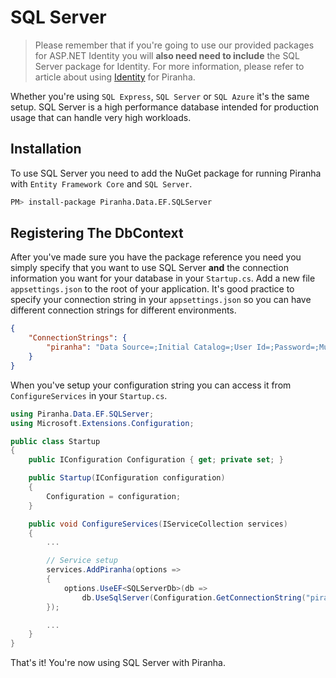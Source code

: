 # SQL Server

> Please remember that if you're going to use our provided packages for ASP.NET Identity you will **also need need to include** the SQL Server package for Identity. For more information, please refer to article about using [Identity](../authentication/identity) for Piranha.

Whether you're using `SQL Express`, `SQL Server` or `SQL Azure` it's the same setup. SQL Server is a high performance database intended for production usage that can handle very high workloads.

## Installation

To use SQL Server you need to add the NuGet package for running Piranha with `Entity Framework Core` and `SQL Server`.

~~~ bash
PM> install-package Piranha.Data.EF.SQLServer
~~~

## Registering The DbContext

After you've made sure you have the package reference you need you simply specify that you want to use SQL Server **and** the connection information you want for your database in your `Startup.cs`. Add a new file `appsettings.json` to the root of your application. It's good practice to specify your connection string in your `appsettings.json` so you can have different connection strings for different environments.

~~~ json
{
    "ConnectionStrings": {
        "piranha": "Data Source=;Initial Catalog=;User Id=;Password=;MultipleActiveResultSets=True"
    }
}
~~~

When you've setup your configuration string you can access it from `ConfigureServices` in your `Startup.cs`.

~~~ csharp
using Piranha.Data.EF.SQLServer;
using Microsoft.Extensions.Configuration;

public class Startup
{
    public IConfiguration Configuration { get; private set; }

    public Startup(IConfiguration configuration)
    {
        Configuration = configuration;
    }

    public void ConfigureServices(IServiceCollection services)
    {
        ...

        // Service setup
        services.AddPiranha(options =>
        {
            options.UseEF<SQLServerDb>(db =>
                db.UseSqlServer(Configuration.GetConnectionString("piranha")));
        });

        ...
    }
}
~~~

That's it! You're now using SQL Server with Piranha.
